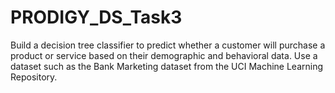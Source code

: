 # PRODIGY_DS_Task3
Build a decision tree classifier to predict whether a customer will purchase a product or service based on their demographic and behavioral data. Use a dataset such as the Bank Marketing dataset from the UCI Machine Learning Repository.
